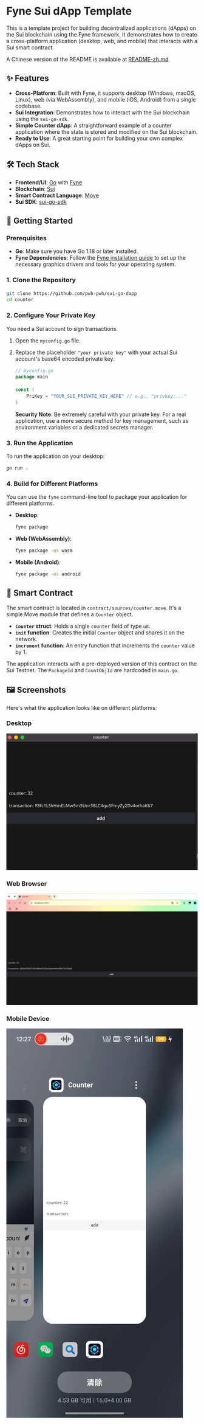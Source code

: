 # Fyne Sui dApp Template

This is a template project for building decentralized applications (dApps) on the Sui blockchain using the Fyne framework. It demonstrates how to create a cross-platform application (desktop, web, and mobile) that interacts with a Sui smart contract.

A Chinese version of the README is available at [README-zh.md](./README-zh.md).

## ✨ Features

- **Cross-Platform**: Built with Fyne, it supports desktop (Windows, macOS, Linux), web (via WebAssembly), and mobile (iOS, Android) from a single codebase.
- **Sui Integration**: Demonstrates how to interact with the Sui blockchain using the `sui-go-sdk`.
- **Simple Counter dApp**: A straightforward example of a counter application where the state is stored and modified on the Sui blockchain.
- **Ready to Use**: A great starting point for building your own complex dApps on Sui.

## 🛠️ Tech Stack

- **Frontend/UI**: [Go](https://golang.org/) with [Fyne](https://fyne.io/)
- **Blockchain**: [Sui](https://sui.io/)
- **Smart Contract Language**: [Move](https://move-language.github.io/move/)
- **Sui SDK**: [sui-go-sdk](https://github.com/block-vision/sui-go-sdk)

## 🚀 Getting Started

### Prerequisites

- **Go**: Make sure you have Go 1.18 or later installed.
- **Fyne Dependencies**: Follow the [Fyne installation guide](https://developer.fyne.io/started/) to set up the necessary graphics drivers and tools for your operating system.

### 1. Clone the Repository

```bash
git clone https://github.com/pwh-pwh/sui-go-dapp
cd counter
```

### 2. Configure Your Private Key

You need a Sui account to sign transactions.

1.  Open the `myconfig.go` file.
2.  Replace the placeholder `"your private key"` with your actual Sui account's base64 encoded private key.

    ```go
    // myconfig.go
    package main

    const (
    	PriKey = "YOUR_SUI_PRIVATE_KEY_HERE" // e.g., "privkey:..."
    )
    ```

    **Security Note**: Be extremely careful with your private key. For a real application, use a more secure method for key management, such as environment variables or a dedicated secrets manager.

### 3. Run the Application

To run the application on your desktop:

```bash
go run .
```

### 4. Build for Different Platforms

You can use the `fyne` command-line tool to package your application for different platforms.

- **Desktop**:
  ```bash
  fyne package
  ```
- **Web (WebAssembly)**:
  ```bash
  fyne package -os wasm
  ```
- **Mobile (Android)**:
  ```bash
  fyne package -os android
  ```

## 📄 Smart Contract

The smart contract is located in `contract/sources/counter.move`. It's a simple Move module that defines a `Counter` object.

- **`Counter` struct**: Holds a single `counter` field of type `u8`.
- **`init` function**: Creates the initial `Counter` object and shares it on the network.
- **`increment` function**: An entry function that increments the `counter` value by 1.

The application interacts with a pre-deployed version of this contract on the Sui Testnet. The `PackageId` and `CountObjId` are hardcoded in `main.go`.
## 🖼️ Screenshots

Here's what the application looks like on different platforms:

### Desktop

![Desktop App](./img/desktop.png)

### Web Browser

![Web App](./img/web.png)

### Mobile Device

![Mobile App](./img/mobile.jpg)